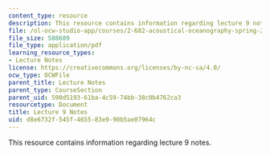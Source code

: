 ```yaml
---
content_type: resource
description: This resource contains information regarding lecture 9 notes.
file: /ol-ocw-studio-app/courses/2-682-acoustical-oceanography-spring-2012/d8e6732f545f465583e990b5ae07964c_MIT2_682S12_lec09.pdf
file_size: 588689
file_type: application/pdf
learning_resource_types:
- Lecture Notes
license: https://creativecommons.org/licenses/by-nc-sa/4.0/
ocw_type: OCWFile
parent_title: Lecture Notes
parent_type: CourseSection
parent_uid: 590d5193-61ba-4c59-74bb-38c0b4762ca3
resourcetype: Document
title: Lecture 9 Notes
uid: d8e6732f-545f-4655-83e9-90b5ae07964c
---
```

This resource contains information regarding lecture 9 notes.